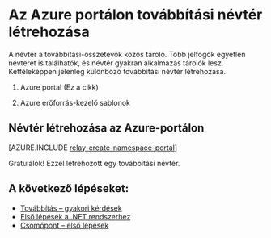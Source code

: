 <properties
    pageTitle="Az Azure portálon továbbítási névtér létrehozása |} Microsoft Azure"
    description="Annak érdekében, hogy az első lépések az Azure továbbítási, szüksége lesz egy névtér. Az alábbi módszerrel hozhat létre egyet az Azure portálon."
    services="service-bus"
    documentationCenter=".net"
    authors="jtaubensee"
    manager="timlt"
    editor=""/>

<tags
    ms.service="service-bus"
    ms.devlang="tbd"
    ms.topic="get-started-article"
    ms.tgt_pltfrm="multiple"
    ms.workload="na"
    ms.date="10/28/2016"
    ms.author="jotaub"/>

# <a name="create-a-relay-namespace-using-the-azure-portal"></a>Az Azure portálon továbbítási névtér létrehozása

A névtér a továbbítási-összetevők közös tároló. Több jelfogók egyetlen névteret is találhatók, és névtér gyakran alkalmazás tárolók lesz. Kétféleképpen jelenleg különböző továbbítási névtér létrehozása.

1.  Azure portal (Ez a cikk)

2.  Azure erőforrás-kezelő sablonok

## <a name="create-a-namespace-in-the-azure-portal"></a>Névtér létrehozása az Azure-portálon

[AZURE.INCLUDE [relay-create-namespace-portal](../../includes/relay-create-namespace-portal.md)]

Gratulálok! Ezzel létrehozott egy továbbítási névtér.

## <a name="next-steps"></a>A következő lépéseket:

- [Továbbítás – gyakori kérdések](relay-faq.md)
- [Első lépések a .NET rendszerhez](relay-hybrid-connections-dotnet-get-started.md)
- [Csomópont – első lépések](relay-hybrid-connections-node-get-started.md)
